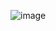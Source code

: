 ![image](https://user-images.githubusercontent.com/49611141/157277116-75a7858a-82d2-41dd-a046-f680fe1e4067.png)
